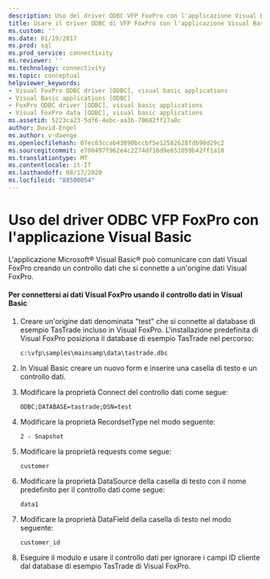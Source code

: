 ```yaml
---
description: Uso del driver ODBC VFP FoxPro con l'applicazione Visual Basic
title: Usare il driver ODBC di VFP FoxPro con l'applicazione Visual Basic | Microsoft Docs
ms.custom: ''
ms.date: 01/19/2017
ms.prod: sql
ms.prod_service: connectivity
ms.reviewer: ''
ms.technology: connectivity
ms.topic: conceptual
helpviewer_keywords:
- Visual FoxPro ODBC driver [ODBC], visual basic applications
- Visual Basic applications [ODBC]
- FoxPro ODBC driver [ODBC], visual basic applications
- Visual FoxPro data [ODBC], visual basic applications
ms.assetid: 5223ca23-5df6-4ebc-aa3b-70682ff27a8c
author: David-Engel
ms.author: v-daenge
ms.openlocfilehash: 07ec83ccab43890bccbf5e12582628fdb98d29c2
ms.sourcegitcommit: e700497f962e4c2274df16d9e651059b42ff1a10
ms.translationtype: MT
ms.contentlocale: it-IT
ms.lasthandoff: 08/17/2020
ms.locfileid: "88500054"
---
```

# <a name="using-the-vfp-foxpro-odbc-driver-with-your-visual-basic-application"></a>Uso del driver ODBC VFP FoxPro con l'applicazione Visual Basic
L'applicazione Microsoft® Visual Basic® può comunicare con dati Visual FoxPro creando un controllo dati che si connette a un'origine dati Visual FoxPro.  
  
#### <a name="to-connect-to-visual-foxpro-data-using-the-data-control-in-visual-basic"></a>Per connettersi ai dati Visual FoxPro usando il controllo dati in Visual Basic  
  
1.  Creare un'origine dati denominata "test" che si connette al database di esempio TasTrade incluso in Visual FoxPro. L'installazione predefinita di Visual FoxPro posiziona il database di esempio TasTrade nel percorso:  
  
    ```  
    c:\vfp\samples\mainsamp\data\tastrade.dbc  
    ```  
  
2.  In Visual Basic creare un nuovo form e inserire una casella di testo e un controllo dati.  
  
3.  Modificare la proprietà Connect del controllo dati come segue:  
  
    ```  
    ODBC;DATABASE=tastrade;DSN=test  
    ```  
  
4.  Modificare la proprietà RecordsetType nel modo seguente:  
  
    ```  
    2 - Snapshot  
    ```  
  
5.  Modificare la proprietà requests come segue:  
  
    ```  
    customer  
    ```  
  
6.  Modificare la proprietà DataSource della casella di testo con il nome predefinito per il controllo dati come segue:  
  
    ```  
    data1  
    ```  
  
7.  Modificare la proprietà DataField della casella di testo nel modo seguente:  
  
    ```  
    customer_id  
    ```  
  
8.  Eseguire il modulo e usare il controllo dati per ignorare i campi ID cliente dal database di esempio TasTrade di Visual FoxPro.
